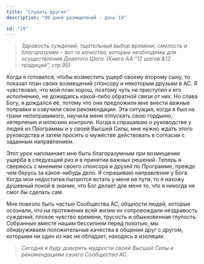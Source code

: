 ```yaml
---
title: "Слушать других"
description: "90 дней размышлений - день 19"

id: "19"
---
```


> _Здравость суждений, тщательный выбор времени, смелость и благоразумие – вот
> те качества, которые необходимы для осуществления Девятого Шага. (Книга АА
> “12 шагов &12 традиций”, стр.95)_

Когда я готовился, чтобы возместить ущерб своему второму сыну, то показал план
своих возмещений спонсору и некоторым друзьям в АС. Я чувствовал, что мой план
хорош, поэтому чуть не приступил к его исполнению, не дожидаясь какой-либо
обратной связи от них. Но слава Богу, я дождался её, потому что они предложили
мне внести важные поправки и озвучили свои рекомендации. Эта ситуация, когда я
был на грани непоправимого, научила меня отпускать свою гордыню, нетерпение и
иллюзию контроля. Когда я спрашиваю о руководстве у людей из Программы и у
своей Высшей Силы, мне нужно ждать этого руководства и затем просить о
мужестве действовать в согласии с заданным направлением.

Этот урок напоминает мне быть благоразумным при возмещении ущерба в следующий
раз и в принятии важных решений. Теперь я сверяюсь с мнением своего спонсора и
друзей по Программе, прежде чем берусь за какое-нибудь дело. Я спрашиваю
направление у Бога. Когда мои недостатки пытаются встать у меня на пути, то я
нахожу душевный покой в знании, что Бог делает для меня то, что я никогда не
смог бы сделать сам.

Мне повезло быть частью Сообщества АС, общности людей, которые осознали, что
на протяжении всей жизни их сопровождали нездравость суждений, плохое чувство
времени, трусость и обыкновенная глупость. Собранные вместе нашим бессилием
перед похотью, мы обнаруживаем положительные качества в общении друг с другом,
которыми ни один из нас не обладает, находясь в изоляции.

> _Сегодня я буду доверять мудрости своей Высшей Силы и рекомендациям своего
> Сообщества АС._
